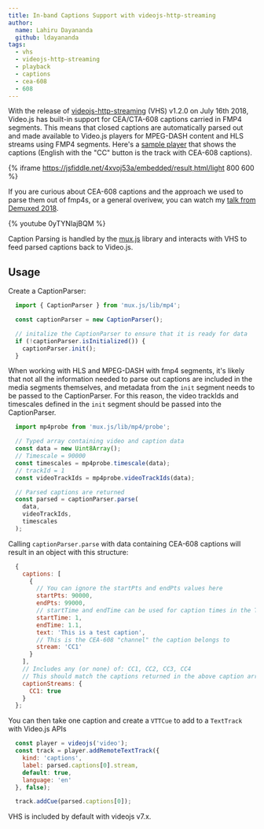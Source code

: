 ```yaml
---
title: In-band Captions Support with videojs-http-streaming
author:
  name: Lahiru Dayananda
  github: ldayananda
tags:
  - vhs
  - videojs-http-streaming
  - playback
  - captions
  - cea-608
  - 608
---
```


With the release of [videojs-http-streaming](https://blog.videojs.com/introducing-video-js-http-streaming-vhs/) (VHS) v1.2.0 on July 16th 2018, Video.js has built-in support for CEA/CTA-608 captions carried in FMP4 segments. This means that closed captions are automatically parsed out and made available to Video.js players for MPEG-DASH content and HLS streams using FMP4 segments. Here's a [sample player](http://jsfiddle.net/4xvoj53a) that shows the captions (English with the "CC" button is the track with CEA-608 captions).

{% iframe https://jsfiddle.net/4xvoj53a/embedded/result,html/light 800 600 %}

If you are curious about CEA-608 captions and the approach we used to parse them out of fmp4s, or a general overivew, you can watch my [talk from Demuxed 2018](https://www.twitch.tv/videos/326082416?collection=u1vmyYMIYBXvlQ).

{% youtube 0yTYNIajBQM %}

Caption Parsing is handled by the [mux.js](https://github.com/videojs/mux.js) library and interacts with VHS to feed parsed captions back to Video.js.

## Usage

Create a CaptionParser:

```js
  import { CaptionParser } from 'mux.js/lib/mp4';

  const captionParser = new CaptionParser();

  // initalize the CaptionParser to ensure that it is ready for data
  if (!captionParser.isInitialized()) {
    captionParser.init();
  }
```

When working with HLS and MPEG-DASH with fmp4 segments, it's likely that not all the information needed to parse out captions are included in the media segments themselves, and metadata from the `init` segment needs to be passed to the CaptionParser. For this reason, the video trackIds and timescales defined in the `init` segment should be passed into the CaptionParser.

```js
  import mp4probe from 'mux.js/lib/mp4/probe';

  // Typed array containing video and caption data
  const data = new Uint8Array();
  // Timescale = 90000
  const timescales = mp4probe.timescale(data);
  // trackId = 1
  const videoTrackIds = mp4probe.videoTrackIds(data);

  // Parsed captions are returned
  const parsed = captionParser.parse(
    data,
    videoTrackIds,
    timescales
  );
```

Calling `captionParser.parse` with data containing CEA-608 captions will result in an object with this structure:

```js
  {
    captions: [
      {
        // You can ignore the startPts and endPts values here
        startPts: 90000,
        endPts: 99000,
        // startTime and endTime can be used for caption times in the TextTrack API
        startTime: 1,
        endTime: 1.1,
        text: 'This is a test caption',
        // This is the CEA-608 "channel" the caption belongs to
        stream: 'CC1'
      }
    ],
    // Includes any (or none) of: CC1, CC2, CC3, CC4
    // This should match the captions returned in the above caption array
    captionStreams: {
      CC1: true
    }
  };
```

You can then take one caption and create a `VTTCue` to add to a `TextTrack` with Video.js APIs

```js
  const player = videojs('video');
  const track = player.addRemoteTextTrack({
    kind: 'captions',
    label: parsed.captions[0].stream,
    default: true,
    language: 'en'
  }, false);

  track.addCue(parsed.captions[0]);
```

VHS is included by default with videojs v7.x.

